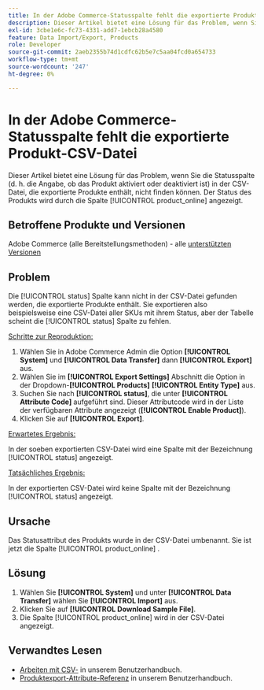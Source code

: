 ```yaml
---
title: In der Adobe Commerce-Statusspalte fehlt die exportierte Produkt-CSV-Datei
description: Dieser Artikel bietet eine Lösung für das Problem, wenn Sie die Statusspalte in der CSV-Datei mit exportierten Produkten nicht finden können.
exl-id: 3cbe1e6c-fc73-4331-add7-1ebcb28a4580
feature: Data Import/Export, Products
role: Developer
source-git-commit: 2aeb2355b74d1cdfc62b5e7c5aa04fcd0a654733
workflow-type: tm+mt
source-wordcount: '247'
ht-degree: 0%

---
```


# In der Adobe Commerce-Statusspalte fehlt die exportierte Produkt-CSV-Datei

Dieser Artikel bietet eine Lösung für das Problem, wenn Sie die Statusspalte (d. h. die Angabe, ob das Produkt aktiviert oder deaktiviert ist) in der CSV-Datei, die exportierte Produkte enthält, nicht finden können. Der Status des Produkts wird durch die Spalte [!UICONTROL product_online] angezeigt.

## Betroffene Produkte und Versionen

Adobe Commerce (alle Bereitstellungsmethoden) - alle [unterstützten Versionen](https://www.adobe.com/content/dam/cc/en/legal/terms/enterprise/pdfs/Adobe-Commerce-Software-Lifecycle-Policy.pdf)

## Problem

Die [!UICONTROL status] Spalte kann nicht in der CSV-Datei gefunden werden, die exportierte Produkte enthält. Sie exportieren also beispielsweise eine CSV-Datei aller SKUs mit ihrem Status, aber der Tabelle scheint die [!UICONTROL status] Spalte zu fehlen.

<u>Schritte zur Reproduktion:</u>

1. Wählen Sie in Adobe Commerce Admin die Option **[!UICONTROL System]** und **[!UICONTROL Data Transfer]** dann **[!UICONTROL Export]** aus.
1. Wählen Sie im **[!UICONTROL Export Settings]** Abschnitt die Option in der Dropdown-**[!UICONTROL Products]** **[!UICONTROL Entity Type]** aus.
1. Suchen Sie nach **[!UICONTROL status]**, die unter **[!UICONTROL Attribute Code]** aufgeführt sind. Dieser Attributcode wird in der Liste der verfügbaren Attribute angezeigt (**[!UICONTROL Enable Product]**).
1. Klicken Sie auf **[!UICONTROL Export]**.

<u>Erwartetes Ergebnis:</u>

In der soeben exportierten CSV-Datei wird eine Spalte mit der Bezeichnung [!UICONTROL status] angezeigt.

<u>Tatsächliches Ergebnis:</u>

In der exportierten CSV-Datei wird keine Spalte mit der Bezeichnung [!UICONTROL status] angezeigt.

## Ursache

Das Statusattribut des Produkts wurde in der CSV-Datei umbenannt. Sie ist jetzt die Spalte [!UICONTROL product_online] .

## Lösung

1. Wählen Sie **[!UICONTROL System]** und unter **[!UICONTROL Data Transfer]** wählen Sie **[!UICONTROL Import]** aus.
1. Klicken Sie auf **[!UICONTROL Download Sample File]**.
1. Die Spalte [!UICONTROL product_online] wird in der CSV-Datei angezeigt.

## Verwandtes Lesen

* [Arbeiten mit CSV-](https://experienceleague.adobe.com/en/docs/commerce-admin/systems/data-transfer/data-csv) in unserem Benutzerhandbuch.
* [Produktexport-Attribute-Referenz](https://experienceleague.adobe.com/en/docs/commerce-admin/systems/data-transfer/data-attributes-product) in unserem Benutzerhandbuch.
